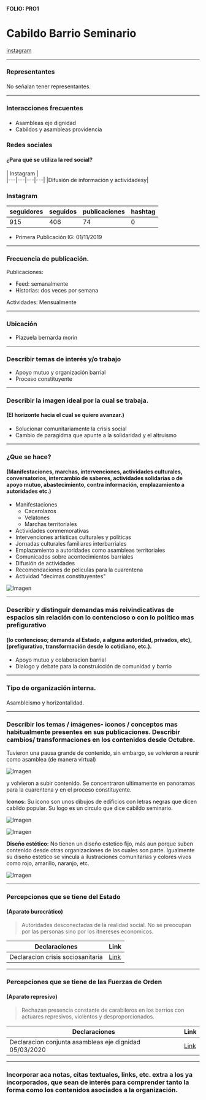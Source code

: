 #### FOLIO: PRO1
# Cabildo Barrio Seminario

[instagram](https://www.instagram.com/cabildoseminario/)

---

### Representantes
#### 
No señalan tener representantes.

---
### Interacciones frecuentes
#### 
* Asambleas eje dignidad
* Cabildos y asambleas providencia

### Redes sociales
#### ¿Para qué se utiliza la red social?
| Instagram |  
|---|---|---|---|
|Difusión de información y actividadesy|

### **Instagram**
| seguidores | seguidos | publicaciones | hashtag 
|---|---|---|---|
|915|406|74| 0

* Primera Publicación IG: 01/11/2019

---
### Frecuencia de publicación.

Publicaciones:
* Feed: semanalmente
* Historias: dos veces por semana

Actividades: Mensualmente

---
### Ubicación
* Plazuela bernarda morin

---
### Describir temas de interés y/o trabajo
* Apoyo mutuo y organización barrial
* Proceso constituyente

---
### Describir la imagen ideal por la cual se trabaja.
#### (El horizonte hacia el cual se quiere avanzar.)
* Solucionar comunitariamente la crisis social
* Cambio de paragidma que apunte a la solidaridad y el altruismo

---
### ¿Que se hace?
#### (Manifestaciones, marchas, intervenciones, actividades culturales, conversatorios, intercambio de saberes, actividades solidarias o de apoyo mutuo, abastecimiento, contra información, emplazamiento a autoridades etc.)
* Manifestaciones
    * Cacerolazos
    * Velatones
    * Marchas territoriales
* Actividades conmemorativas
* Intervenciones artisticas culturales y politicas
* Jornadas culturales familiares interbarriales
* Emplazamiento a autoridades como asambleas territoriales
* Comunicados sobre acontecimientos barriales
* Difusión de actividades
* Recomendaciones de peliculas para la cuarentena
* Actividad "decimas constituyentes"

![Imagen](Imagen1PRO1.png)

---
### Describir y distinguir demandas más reivindicativas de espacios sin relación con lo contencioso o con lo político mas prefigurativo
#### (lo contencioso; demanda al Estado, a alguna autoridad, privados, etc), (prefigurativo, transformación desde lo cotidiano, etc.).
* Apoyo mutuo y colaboracion barrial
* Dialogo y debate para la construicción de comunidad y barrio

---
### Tipo de organización interna.
#### 
Asambleismo y horizontalidad.

---
### Describir los temas / imágenes- iconos / conceptos mas habitualmente presentes en sus publicaciones. Describir cambios/ transformaciones en los contenidos desde Octubre.
Tuvieron una pausa grande de contenido, sin embargo, se volvieron a reunir como asamblea (de manera virtual)

![Imagen](Imagen2PRO1.png)

 y volvieron a subir contenido. Se concentraron ultimamente en panoramas para la cuarentena y en el proceso constituyente.

**Iconos:**
Su icono son unos dibujos de edificios con letras negras que dicen cabildo popular. Su logo es un circulo que dice cabildo seminario.

![Imagen](Imagen4PRO1.png)

![Imagen](Imagen3PRO1.png)

**Diseño estético:**
No tienen un diseño estetico fijo, más aun porque suben contenido desde otras organizaciones de las cuales son parte. Igualmente su diseño estetico se vincula a ilustraciones comunitarias y colores vivos como rojo, amarillo, naranjo, etc.

![Imagen](Imagen5PRO1.png)

---
### Percepciones que se tiene del Estado
#### (Aparato burocrático)
> Autoridades desconectadas de la realidad social. No se preocupan por las personas sino por los itnereses economicos. 

| Declaraciones | Link | 
|---|---|
|Declaracion crisis sociosanitaria | [Link](https://www.instagram.com/p/B-IjiO3Jnis/) |

---
### Percepciones que se tiene de las Fuerzas de Orden
#### (Aparato represivo)
> Rechazan presencia constante de carabileros en los barrios con actuares represivos, violentos y desproporcionados. 

| Declaraciones | Link | 
|---|---|
|Declaracion conjunta asambleas eje dignidad 05/03/2020 | [Link](https://www.instagram.com/p/B9WqAtJpGzq/) |


---
### Incorporar aca notas, citas textuales, links, etc. extra a los ya incorporados, que sean de interés para comprender tanto la forma como los contenidos asociados a la organización.
